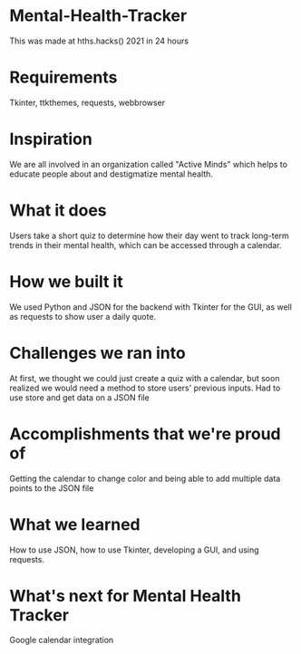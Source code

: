 # Mental-Health-Tracker
This was made at hths.hacks() 2021 in 24 hours

# Requirements
Tkinter, ttkthemes, requests, webbrowser

# Inspiration
We are all involved in an organization called "Active Minds" which helps to educate people about and destigmatize mental health.

# What it does
Users take a short quiz to determine how their day went to track long-term trends in their mental health, which can be accessed through a calendar.

# How we built it
We used Python and JSON for the backend with Tkinter for the GUI, as well as requests to show user a daily quote.

# Challenges we ran into
At first, we thought we could just create a quiz with a calendar, but soon realized we would need a method to store users' previous inputs. Had to use store and get data on a JSON file

# Accomplishments that we're proud of
Getting the calendar to change color and being able to add multiple data points to the JSON file

# What we learned
How to use JSON, how to use Tkinter, developing a GUI, and using requests.

# What's next for Mental Health Tracker
Google calendar integration
